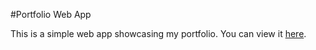 #Portfolio Web App

This is a simple web app showcasing my portfolio. You can view it [here]( http://tiffanicodes.dev/).
